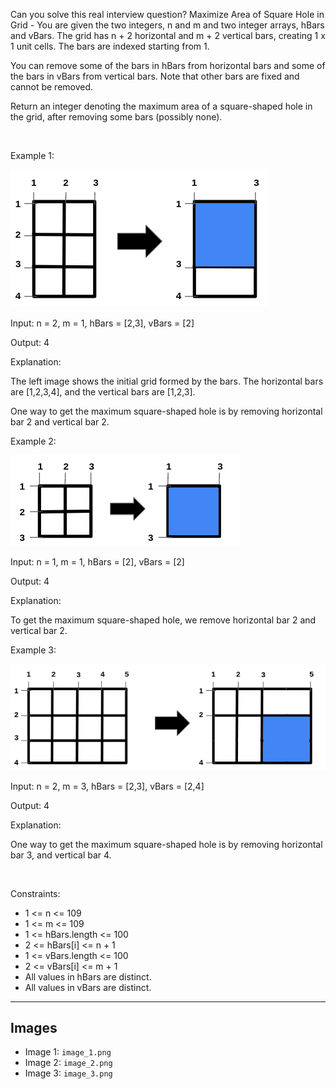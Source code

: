 Can you solve this real interview question? Maximize Area of Square Hole in Grid - You are given the two integers, n and m and two integer arrays, hBars and vBars. The grid has n + 2 horizontal and m + 2 vertical bars, creating 1 x 1 unit cells. The bars are indexed starting from 1.

You can remove some of the bars in hBars from horizontal bars and some of the bars in vBars from vertical bars. Note that other bars are fixed and cannot be removed.

Return an integer denoting the maximum area of a square-shaped hole in the grid, after removing some bars (possibly none).

 

Example 1:

![Example 1](./image_1.png)

Input: n = 2, m = 1, hBars = [2,3], vBars = [2]

Output: 4

Explanation:

The left image shows the initial grid formed by the bars. The horizontal bars are [1,2,3,4], and the vertical bars are [1,2,3].

One way to get the maximum square-shaped hole is by removing horizontal bar 2 and vertical bar 2.

Example 2:

![Example 2](./image_2.png)

Input: n = 1, m = 1, hBars = [2], vBars = [2]

Output: 4

Explanation:

To get the maximum square-shaped hole, we remove horizontal bar 2 and vertical bar 2.

Example 3:

![Example 3](./image_3.png)

Input: n = 2, m = 3, hBars = [2,3], vBars = [2,4]

Output: 4

Explanation:

One way to get the maximum square-shaped hole is by removing horizontal bar 3, and vertical bar 4.

 

Constraints:

 * 1 <= n <= 109
 * 1 <= m <= 109
 * 1 <= hBars.length <= 100
 * 2 <= hBars[i] <= n + 1
 * 1 <= vBars.length <= 100
 * 2 <= vBars[i] <= m + 1
 * All values in hBars are distinct.
 * All values in vBars are distinct.

---

## Images

- Image 1: `image_1.png`
- Image 2: `image_2.png`
- Image 3: `image_3.png`
